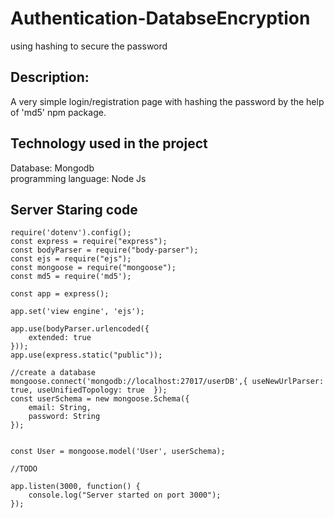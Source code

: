# Authentication-DatabseEncryption
using hashing to secure the password

## Description:
A very simple login/registration page with hashing the password by the help of 'md5' npm package.

## Technology used in the project
Database: Mongodb  
programming language: Node Js  

## Server Staring code
```
require('dotenv').config();
const express = require("express");
const bodyParser = require("body-parser");
const ejs = require("ejs");
const mongoose = require("mongoose");
const md5 = require('md5');

const app = express();

app.set('view engine', 'ejs');

app.use(bodyParser.urlencoded({
    extended: true
}));
app.use(express.static("public"));

//create a database
mongoose.connect('mongodb://localhost:27017/userDB',{ useNewUrlParser: true, useUnifiedTopology: true  });
const userSchema = new mongoose.Schema({
    email: String,
    password: String
});


const User = mongoose.model('User', userSchema);

//TODO

app.listen(3000, function() {
    console.log("Server started on port 3000");
});

```

